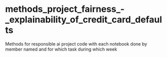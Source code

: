 # methods_project_fairness_-_explainability_of_credit_card_defaults
Methods for responsible ai project code with each notebook done by member named and for which task during which week
